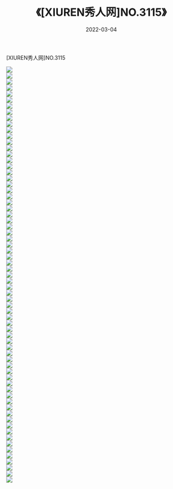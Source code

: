 ﻿---
layout: post
title:  《[XIUREN秀人网]NO.3115》
date:   2022-03-04
img: http://img.660000.xyz/Sharelink/秀人网/秀人网第04部分/[XIUREN秀人网]NO.3115/000.jpg
categories: [美女, 清纯, 唯美]
---

[XIUREN秀人网]NO.3115

 ![](http://img.660000.xyz/Sharelink/秀人网/秀人网第04部分/[XIUREN秀人网]NO.3115/001.jpg) <br>![](http://img.660000.xyz/Sharelink/秀人网/秀人网第04部分/[XIUREN秀人网]NO.3115/002.jpg) <br>![](http://img.660000.xyz/Sharelink/秀人网/秀人网第04部分/[XIUREN秀人网]NO.3115/003.jpg) <br>![](http://img.660000.xyz/Sharelink/秀人网/秀人网第04部分/[XIUREN秀人网]NO.3115/004.jpg) <br>![](http://img.660000.xyz/Sharelink/秀人网/秀人网第04部分/[XIUREN秀人网]NO.3115/005.jpg) <br>![](http://img.660000.xyz/Sharelink/秀人网/秀人网第04部分/[XIUREN秀人网]NO.3115/006.jpg) <br>![](http://img.660000.xyz/Sharelink/秀人网/秀人网第04部分/[XIUREN秀人网]NO.3115/007.jpg) <br>![](http://img.660000.xyz/Sharelink/秀人网/秀人网第04部分/[XIUREN秀人网]NO.3115/008.jpg) <br>![](http://img.660000.xyz/Sharelink/秀人网/秀人网第04部分/[XIUREN秀人网]NO.3115/009.jpg) <br>![](http://img.660000.xyz/Sharelink/秀人网/秀人网第04部分/[XIUREN秀人网]NO.3115/010.jpg) <br>![](http://img.660000.xyz/Sharelink/秀人网/秀人网第04部分/[XIUREN秀人网]NO.3115/011.jpg) <br>![](http://img.660000.xyz/Sharelink/秀人网/秀人网第04部分/[XIUREN秀人网]NO.3115/012.jpg) <br>![](http://img.660000.xyz/Sharelink/秀人网/秀人网第04部分/[XIUREN秀人网]NO.3115/013.jpg) <br>![](http://img.660000.xyz/Sharelink/秀人网/秀人网第04部分/[XIUREN秀人网]NO.3115/014.jpg) <br>![](http://img.660000.xyz/Sharelink/秀人网/秀人网第04部分/[XIUREN秀人网]NO.3115/015.jpg) <br>![](http://img.660000.xyz/Sharelink/秀人网/秀人网第04部分/[XIUREN秀人网]NO.3115/016.jpg) <br>![](http://img.660000.xyz/Sharelink/秀人网/秀人网第04部分/[XIUREN秀人网]NO.3115/017.jpg) <br>![](http://img.660000.xyz/Sharelink/秀人网/秀人网第04部分/[XIUREN秀人网]NO.3115/018.jpg) <br>![](http://img.660000.xyz/Sharelink/秀人网/秀人网第04部分/[XIUREN秀人网]NO.3115/019.jpg) <br>![](http://img.660000.xyz/Sharelink/秀人网/秀人网第04部分/[XIUREN秀人网]NO.3115/020.jpg) <br>![](http://img.660000.xyz/Sharelink/秀人网/秀人网第04部分/[XIUREN秀人网]NO.3115/021.jpg) <br>![](http://img.660000.xyz/Sharelink/秀人网/秀人网第04部分/[XIUREN秀人网]NO.3115/022.jpg) <br>![](http://img.660000.xyz/Sharelink/秀人网/秀人网第04部分/[XIUREN秀人网]NO.3115/023.jpg) <br>![](http://img.660000.xyz/Sharelink/秀人网/秀人网第04部分/[XIUREN秀人网]NO.3115/024.jpg) <br>![](http://img.660000.xyz/Sharelink/秀人网/秀人网第04部分/[XIUREN秀人网]NO.3115/025.jpg) <br>![](http://img.660000.xyz/Sharelink/秀人网/秀人网第04部分/[XIUREN秀人网]NO.3115/026.jpg) <br>![](http://img.660000.xyz/Sharelink/秀人网/秀人网第04部分/[XIUREN秀人网]NO.3115/027.jpg) <br>![](http://img.660000.xyz/Sharelink/秀人网/秀人网第04部分/[XIUREN秀人网]NO.3115/028.jpg) <br>![](http://img.660000.xyz/Sharelink/秀人网/秀人网第04部分/[XIUREN秀人网]NO.3115/029.jpg) <br>![](http://img.660000.xyz/Sharelink/秀人网/秀人网第04部分/[XIUREN秀人网]NO.3115/030.jpg) <br>![](http://img.660000.xyz/Sharelink/秀人网/秀人网第04部分/[XIUREN秀人网]NO.3115/031.jpg) <br>![](http://img.660000.xyz/Sharelink/秀人网/秀人网第04部分/[XIUREN秀人网]NO.3115/032.jpg) <br>![](http://img.660000.xyz/Sharelink/秀人网/秀人网第04部分/[XIUREN秀人网]NO.3115/033.jpg) <br>![](http://img.660000.xyz/Sharelink/秀人网/秀人网第04部分/[XIUREN秀人网]NO.3115/034.jpg) <br>![](http://img.660000.xyz/Sharelink/秀人网/秀人网第04部分/[XIUREN秀人网]NO.3115/035.jpg) <br>![](http://img.660000.xyz/Sharelink/秀人网/秀人网第04部分/[XIUREN秀人网]NO.3115/036.jpg) <br>![](http://img.660000.xyz/Sharelink/秀人网/秀人网第04部分/[XIUREN秀人网]NO.3115/037.jpg) <br>![](http://img.660000.xyz/Sharelink/秀人网/秀人网第04部分/[XIUREN秀人网]NO.3115/038.jpg) <br>![](http://img.660000.xyz/Sharelink/秀人网/秀人网第04部分/[XIUREN秀人网]NO.3115/039.jpg) <br>![](http://img.660000.xyz/Sharelink/秀人网/秀人网第04部分/[XIUREN秀人网]NO.3115/040.jpg) <br>![](http://img.660000.xyz/Sharelink/秀人网/秀人网第04部分/[XIUREN秀人网]NO.3115/041.jpg) <br>![](http://img.660000.xyz/Sharelink/秀人网/秀人网第04部分/[XIUREN秀人网]NO.3115/042.jpg) <br>![](http://img.660000.xyz/Sharelink/秀人网/秀人网第04部分/[XIUREN秀人网]NO.3115/043.jpg) <br>![](http://img.660000.xyz/Sharelink/秀人网/秀人网第04部分/[XIUREN秀人网]NO.3115/044.jpg) <br>![](http://img.660000.xyz/Sharelink/秀人网/秀人网第04部分/[XIUREN秀人网]NO.3115/045.jpg) <br>![](http://img.660000.xyz/Sharelink/秀人网/秀人网第04部分/[XIUREN秀人网]NO.3115/046.jpg) <br>![](http://img.660000.xyz/Sharelink/秀人网/秀人网第04部分/[XIUREN秀人网]NO.3115/047.jpg) <br>![](http://img.660000.xyz/Sharelink/秀人网/秀人网第04部分/[XIUREN秀人网]NO.3115/048.jpg) <br>![](http://img.660000.xyz/Sharelink/秀人网/秀人网第04部分/[XIUREN秀人网]NO.3115/049.jpg) <br>![](http://img.660000.xyz/Sharelink/秀人网/秀人网第04部分/[XIUREN秀人网]NO.3115/050.jpg) <br>![](http://img.660000.xyz/Sharelink/秀人网/秀人网第04部分/[XIUREN秀人网]NO.3115/051.jpg) <br>![](http://img.660000.xyz/Sharelink/秀人网/秀人网第04部分/[XIUREN秀人网]NO.3115/052.jpg) <br>![](http://img.660000.xyz/Sharelink/秀人网/秀人网第04部分/[XIUREN秀人网]NO.3115/053.jpg) <br>![](http://img.660000.xyz/Sharelink/秀人网/秀人网第04部分/[XIUREN秀人网]NO.3115/054.jpg) <br>![](http://img.660000.xyz/Sharelink/秀人网/秀人网第04部分/[XIUREN秀人网]NO.3115/055.jpg) <br>![](http://img.660000.xyz/Sharelink/秀人网/秀人网第04部分/[XIUREN秀人网]NO.3115/056.jpg) <br>![](http://img.660000.xyz/Sharelink/秀人网/秀人网第04部分/[XIUREN秀人网]NO.3115/057.jpg) <br>![](http://img.660000.xyz/Sharelink/秀人网/秀人网第04部分/[XIUREN秀人网]NO.3115/058.jpg) <br>![](http://img.660000.xyz/Sharelink/秀人网/秀人网第04部分/[XIUREN秀人网]NO.3115/059.jpg) <br>![](http://img.660000.xyz/Sharelink/秀人网/秀人网第04部分/[XIUREN秀人网]NO.3115/060.jpg) <br>![](http://img.660000.xyz/Sharelink/秀人网/秀人网第04部分/[XIUREN秀人网]NO.3115/061.jpg) <br>![](http://img.660000.xyz/Sharelink/秀人网/秀人网第04部分/[XIUREN秀人网]NO.3115/062.jpg) <br>![](http://img.660000.xyz/Sharelink/秀人网/秀人网第04部分/[XIUREN秀人网]NO.3115/063.jpg) <br>![](http://img.660000.xyz/Sharelink/秀人网/秀人网第04部分/[XIUREN秀人网]NO.3115/064.jpg) <br>![](http://img.660000.xyz/Sharelink/秀人网/秀人网第04部分/[XIUREN秀人网]NO.3115/065.jpg) <br>![](http://img.660000.xyz/Sharelink/秀人网/秀人网第04部分/[XIUREN秀人网]NO.3115/066.jpg) <br>![](http://img.660000.xyz/Sharelink/秀人网/秀人网第04部分/[XIUREN秀人网]NO.3115/067.jpg) <br>![](http://img.660000.xyz/Sharelink/秀人网/秀人网第04部分/[XIUREN秀人网]NO.3115/068.jpg) <br>![](http://img.660000.xyz/Sharelink/秀人网/秀人网第04部分/[XIUREN秀人网]NO.3115/069.jpg) <br>